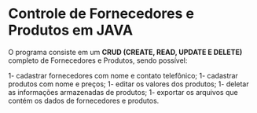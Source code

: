 # Controle de Fornecedores e Produtos em JAVA

O programa consiste em um **CRUD (CREATE, READ, UPDATE E DELETE)** completo de Fornecedores e Produtos, sendo possível:

1- cadastrar fornecedores com nome e contato telefônico;
1- cadastrar produtos com nome e preços;
1- editar os valores dos produtos;
1- deletar as informações armazenadas de produtos;
1- exportar os arquivos que contém os dados de fornecedores e produtos.
